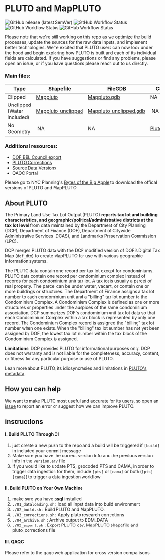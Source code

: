 # PLUTO and MapPLUTO 
![GitHub release (latest SemVer)](https://img.shields.io/github/v/release/NYCPlanning/db-pluto?label=version) ![GitHub Workflow Status](https://img.shields.io/github/workflow/status/NYCPlanning/db-pluto/CI?label=CI) ![GitHub Workflow Status](https://img.shields.io/github/workflow/status/NYCPlanning/db-pluto/CAMA%20Processing?label=CAMA) ![GitHub Workflow Status](https://img.shields.io/github/workflow/status/NYCPlanning/db-pluto/PTS%20processing?label=PTS)

Please note that we're still working on this repo as we optimize the build processes, update the sources for the raw data inputs, and implement better technologies.  We're excited that PLUTO users can now look under the hood and begin exploring how PLUTO is built and each of its individual fields are calculated. If you have suggestions or find any problems, please open an issue, or if you have questions please reach out to us directly.

### Main files: 
Type | Shapefile | FileGDB | CSV
-- | -- | -- | --
Clipped | [Mappluto](https://edm-publishing.nyc3.digitaloceanspaces.com/db-pluto/latest/output/mappluto/mappluto.zip) | [Mappluto.gdb](https://edm-publishing.nyc3.digitaloceanspaces.com/db-pluto/latest/output/mappluto_gdb.gdb/mappluto_gdb.gdb.zip) | NA 
Unclipped (Water Included) | [Mappluto_unclipped](https://edm-publishing.nyc3.digitaloceanspaces.com/db-pluto/latest/output/mappluto_unclipped/mappluto_unclipped.zip) | [Mappluto_unclipped.gdb](https://edm-publishing.nyc3.digitaloceanspaces.com/db-pluto/latest/output/mappluto_unclipped_gdb.gdb/mappluto_unclipped_gdb.gdb.zip) |  NA
No Geometry |  NA | NA  | [Pluto.csv](https://edm-publishing.nyc3.digitaloceanspaces.com/db-pluto/latest/output/pluto/pluto.zip)

### Additional resources:
+ [DOF BBL Council export](https://edm-publishing.nyc3.digitaloceanspaces.com/db-pluto/latest/output/dof/bbl_council.zip)
+ [PLUTO Corrections](https://edm-publishing.nyc3.digitaloceanspaces.com/db-pluto/latest/output/pluto_corrections.zip)
+ [Source Data Versions](https://edm-publishing.nyc3.digitaloceanspaces.com/db-pluto/latest/output/source_data_versions.csv)
+ [QAQC Portal](https://edm-data-engineering.nycplanningdigital.com/?page=PLUTO)

Please go to NYC Planning's [Bytes of the Big Apple](https://www1.nyc.gov/site/planning/data-maps/open-data.page) to download the offical versions of PLUTO and MapPLUTO

## __About PLUTO__

The Primary Land Use Tax Lot Output (PLUTO) **reports tax lot and building characteristics, and geographic/political/administrative districts at the tax lot level** from data maintained by the Department of City Planning (DCP), Department of Finance (DOF), Department of Citywide Administrative Services (DCAS), and Landmarks Preservation Commission (LPC).

DCP merges PLUTO data with the DCP modified version of DOF’s Digital Tax Map (`dof_dtm`) to create MapPLUTO for use with various geographic information systems.

The PLUTO data contain one record per tax lot except for condominiums.  PLUTO data contain one record per condominium complex instead of records for each condominium unit tax lot.  A tax lot is usually a parcel of real property.  The parcel can be under water, vacant, or contain one or more buildings or structures.  The Department of Finance assigns a tax lot number to each condominium unit and a "billing" tax lot number to the Condominium Complex. A Condominium Complex is defined as one or more structures or properties under the auspices of the same condominium association.  DCP summarizes DOF's condominium unit tax lot data so that each Condominium Complex within a tax block is represented by only one record.  The Condominium Complex record is assigned the "billing" tax lot number when one exists.  When the "billing" tax lot number has not yet been assigned by DOF, the lowest tax lot number within the tax block of the Condominium Complex is assigned.

**Limitations**:
DCP provides PLUTO for informational purposes only. DCP does not warranty and is not liable for the completeness, accuracy, content, or fitness for any particular purpose or use of PLUTO.

Lean more about PLUTO, its idiosyncrasies and limitations in [PLUTO's metadata](https://www1.nyc.gov/assets/planning/download/pdf/data-maps/open-data/plutolayout.pdf).

## __How you can help__

We want to make PLUTO most useful and accurate for its users, so open an [issue](https://github.com/NYCPlanning/db-pluto/issues) to report an error or suggest how we can improve PLUTO.

## __Instructions__

#### I. Build PLUTO Through CI
1. just create a new push to the repo and a build will be triggered if `[build]` in included your commit message
2. Make sure you have the correct version info and the previous version info in the `version.env` file
3. If you would like to update PTS, geocoded PTS and CAMA, in order to trigger data ingestion for them, include `[pts]` or `[cama]` or both (`[pts] [cama]`) to trigger a data ingestion workflow

#### II. Build PLUTO on Your Own Machine
1. make sure you have [__psql__](https://packages.debian.org/sid/postgresql-client-common) installed
2. `./01_dataloading.sh` : load all input data into build environment
3.  `./02_build.sh` : Build PLUTO and MapPLUTO.
4.  `./03_corrections.sh` : Apply pluto research corrections
5.  `./04_archive.sh` : Archive output to EDM_DATA
6.  `./05_export.sh` : Export PLUTO csv, MapPLUTO shapefile and pluto_corrections file

#### III. QAQC
Please refer to the qaqc web application for cross version comparisons
